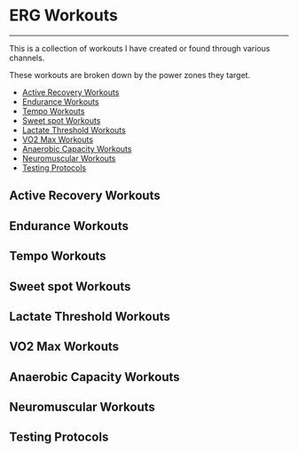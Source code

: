 # ERG Workouts
---
This is a collection of workouts I have created or found through various channels.

These workouts are broken down by the power zones they target.
* [Active Recovery Workouts](#active-recovery-workouts)
* [Endurance Workouts](#endurance-workouts)
* [Tempo Workouts](#tempo-workouts)
* [Sweet spot Workouts](#sweet-spot-workouts)
* [Lactate Threshold Workouts](#lactate-threshold-workouts)
* [VO2 Max Workouts](#vo2-max-workouts)
* [Anaerobic Capacity Workouts](#anaerobic-capacity-workouts)
* [Neuromuscular Workouts](#neuromuscular-workouts)
* [Testing Protocols](#testing-protocols)

## Active Recovery Workouts

## Endurance Workouts

## Tempo Workouts

## Sweet spot Workouts

## Lactate Threshold Workouts

## VO2 Max Workouts

## Anaerobic Capacity Workouts

## Neuromuscular Workouts

## Testing Protocols
